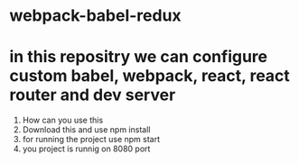 # webpack-babel-redux
# in this repositry we can configure custom babel, webpack, react, react router and dev server
1) How can you use this 
2) Download this and use npm install 
3) for running the project use npm start
4) you project is runnig on 8080 port
